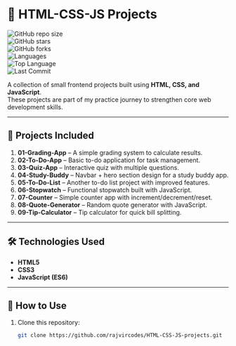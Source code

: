 # 🚀 HTML-CSS-JS Projects  

![GitHub repo size](https://img.shields.io/github/repo-size/rajvircodes/HTML-CSS-JS-projects?color=blue)  
![GitHub stars](https://img.shields.io/github/stars/rajvircodes/HTML-CSS-JS-projects?style=social)  
![GitHub forks](https://img.shields.io/github/forks/rajvircodes/HTML-CSS-JS-projects?style=social)  
![Languages](https://img.shields.io/github/languages/count/rajvircodes/HTML-CSS-JS-projects)  
![Top Language](https://img.shields.io/github/languages/top/rajvircodes/HTML-CSS-JS-projects?color=yellow)  
![Last Commit](https://img.shields.io/github/last-commit/rajvircodes/HTML-CSS-JS-projects?color=brightgreen)  

A collection of small frontend projects built using **HTML, CSS, and JavaScript**.  
These projects are part of my practice journey to strengthen core web development skills.  

---

## 📂 Projects Included  

1. **01-Grading-App** – A simple grading system to calculate results.  
2. **02-To-Do-App** – Basic to-do application for task management.  
3. **03-Quiz-App** – Interactive quiz with multiple questions.  
4. **04-Study-Buddy** – Navbar + hero section design for a study buddy app.  
5. **05-To-Do-List** – Another to-do list project with improved features.  
6. **06-Stopwatch** – Functional stopwatch built with JavaScript.  
7. **07-Counter** – Simple counter app with increment/decrement/reset.  
8. **08-Quote-Generator** – Random quote generator with JavaScript.  
9. **09-Tip-Calculator** – Tip calculator for quick bill splitting.  

---

## 🛠️ Technologies Used  
- **HTML5**  
- **CSS3**  
- **JavaScript (ES6)**  

---

## 📖 How to Use  
1. Clone this repository:  
   ```bash
   git clone https://github.com/rajvircodes/HTML-CSS-JS-projects.git
